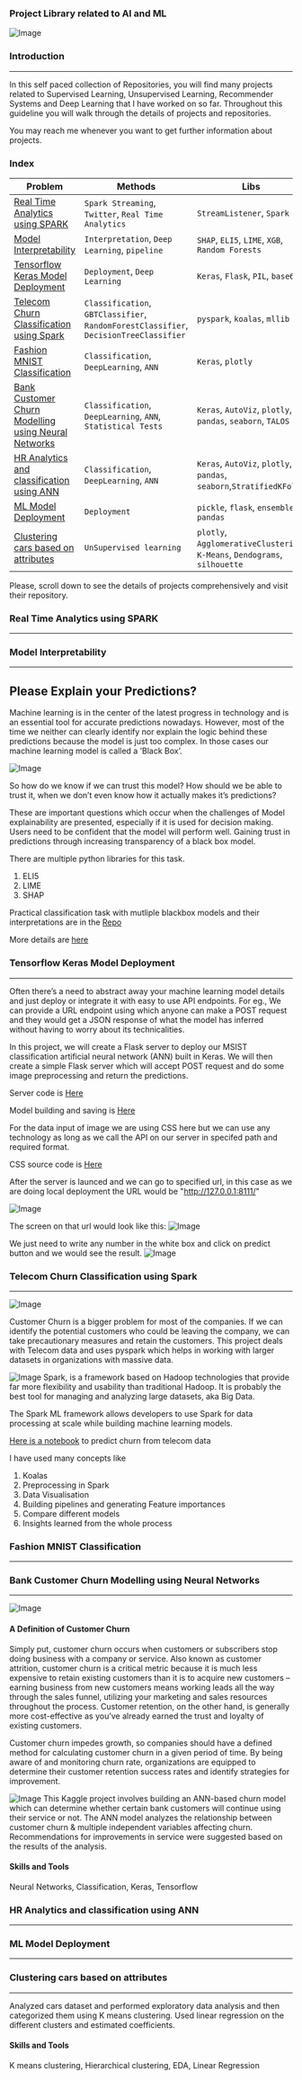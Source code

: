 ### Project Library related to AI and ML
![Image](https://res.cloudinary.com/springboard-images/image/upload/q_auto,f_auto,fl_lossy/wordpress/2019/05/aiexcerpt.png)
### Introduction
---

In this self paced collection of Repositories, you will find many projects related to Supervised Learning, Unsupervised Learning, Recommender Systems and Deep Learning that I have worked on so far. Throughout this guideline you will walk through the details of projects and repositories.

You may reach me whenever you want to get further information about projects. 

### Index
|__Problem__|__Methods__|__Libs__|__Repo__|
|-|-|-|-|
|[Real Time Analytics using SPARK](#Real-Time-Analytics-using-SPARK)|`Spark Streaming`, `Twitter`, `Real Time Analytics` |`StreamListener`, `Spark`|[Click](https://github.com/saianil58/ML-with-SPARK/tree/master/RTA)|
|[Model Interpretability](#Model-Interpretability)|`Interpretation`, `Deep Learning`, `pipeline` |`SHAP`, `ELI5`, `LIME`, `XGB`, `Random Forests`|[Click](https://nbviewer.jupyter.org/github/saianil58/Model-Interpretability/blob/master/Introduction%20to%20Model%20Interpretability.ipynb)|
|[Tensorflow Keras Model Deployment](#Tensorflow-Keras-Model-Deployment)|`Deployment`, `Deep Learning` |`Keras`, `Flask`, `PIL`, `base64`|[Click](https://github.com/saianil58/Keras-Model-Deployment)|
|[Telecom Churn Classification using Spark](#Telecom-Churn-Classification-using-Spark)|`Classification`, `GBTClassifier`, `RandomForestClassifier`, `DecisionTreeClassifier` |`pyspark`, `koalas`, `mllib`|[Click](https://nbviewer.jupyter.org/github/saianil58/ML-with-SPARK/blob/master/Churn%20Classification%20Spark.ipynb)|
|[Fashion MNIST Classification](#Fashion-MNIST-Classification)|`Classification`, `DeepLearning`, `ANN` |`Keras`, `plotly`|[Click](https://nbviewer.jupyter.org/github/saianil58/Artificial-Neural-Networks/blob/master/Image%20Classifications/Fashion_images.ipynb)|
|[Bank Customer Churn Modelling using Neural Networks](#Bank-Customer-Churn-Modelling-using-Neural-Networks)|`Classification`, `DeepLearning`, `ANN`, `Statistical Tests` |`Keras`, `AutoViz`, `plotly`, `pandas`, `seaborn`, `TALOS`|[Click](https://nbviewer.jupyter.org/github/saianil58/Artificial-Neural-Networks/blob/master/Binary%20Classification/Bank%20Churn%20Prediction%20using%20ANN.ipynb)|
|[HR Analytics and classification using ANN](#HR-Analytics-and-classification-using-ANN)|`Classification`, `DeepLearning`, `ANN` |`Keras`, `AutoViz`, `plotly`, `pandas`, `seaborn`,`StratifiedKFold`|[Click](https://nbviewer.jupyter.org/github/saianil58/Artificial-Neural-Networks/blob/master/Binary%20Classification/binary_classification_keras.ipynb)|
|[ML Model Deployment](#ML-Model-Deployment)|`Deployment` |`pickle`, `flask`, `ensemble`, `pandas`|[Click](https://github.com/saianil58/Model_Deployment)|
|[Clustering cars based on attributes](#Clustering-cars-based-on-attributes)|`UnSupervised learning` |`plotly`, `AgglomerativeClustering`, `K-Means`, `Dendograms`, `silhouette`|[Click](https://nbviewer.jupyter.org/github/saianil58/Unsupervised-Learning/blob/master/Cars%20Clustering%20.ipynb)|

Please, scroll down to see the details of projects comprehensively and visit their repository.

### Real Time Analytics using SPARK 
---

### Model Interpretability
---

## Please Explain your Predictions?

Machine learning is in the center of the latest progress in technology and is an essential tool for accurate predictions nowadays. However, most of the time we neither can clearly identify nor explain the logic behind these predictions because the model is just too complex. In those cases our machine learning model is called a ’Black Box’.

![Image](https://d33wubrfki0l68.cloudfront.net/5331cb13d71df10783ce7b69c7bc9f703db5bf3d/2ecd6/img/posts/lime/intro.png)

So how do we know if we can trust this model? How should we be able to trust it, when we don’t even know how it actually makes it’s predictions?

These are important questions which occur when the challenges of Model explainability are presented, especially if it is used for decision making. Users need to be confident that the model will perform well. Gaining trust in predictions through increasing transparency of a black box model.

There are multiple python libraries for this task.
1. ELI5
2. LIME
3. SHAP

Practical classification task with mutliple blackbox models and their interpretations are in the [Repo](https://nbviewer.jupyter.org/github/saianil58/Model-Interpretability/blob/master/Introduction%20to%20Model%20Interpretability.ipynb)

More details are [here](https://github.com/saianil58/Model-Interpretability/blob/master/README.md)

### Tensorflow Keras Model Deployment
---

Often there’s a need to abstract away your machine learning model details and just deploy or integrate it with easy to use API endpoints. For eg., We can provide a URL endpoint using which anyone can make a POST request and they would get a JSON response of what the model has inferred without having to worry about its technicalities.

In this project, we will create a Flask server to deploy our MSIST classification artificial neural network (ANN) built in Keras. We will then create a simple Flask server which will accept POST request and do some image preprocessing and return the predictions.

Server code is [Here](https://github.com/saianil58/Keras-Model-Deployment/blob/master/Server_File.py)

Model building and saving is [Here](https://github.com/saianil58/Keras-Model-Deployment/blob/master/Classification_MNIST_ANN_Keras.ipynb)

For the data input of image we are using CSS here but we can use any technology as long as we call the API on our server in specifed path and required format.

CSS source code is [Here](https://github.com/saianil58/Keras-Model-Deployment/tree/master/static)

After the server is launced and we can go to specified url, in this case as we are doing local deployment the URL would be "http://127.0.0.1:8111/"

![Image](https://github.com/saianil58/Keras-Model-Deployment/blob/master/images/server.JPG)

The screen on that url would look like this:
![Image](https://github.com/saianil58/Keras-Model-Deployment/blob/master/images/one.JPG)

We just need to write any number in the white box and click on predict button and we would see the result.
![Image](https://github.com/saianil58/Keras-Model-Deployment/blob/master/images/two.JPG)



### Telecom Churn Classification using Spark
---
![Image](https://miro.medium.com/max/3384/1*WqId29D5dN_8DhiYQcHa2w.png)

Customer Churn is a bigger problem for most of the companies. If we can identify the potential customers who could be leaving the company, we can take precautionary measures and retain the customers. This project deals with Telecom data and uses pyspark which helps in working with larger datasets in organizations with massive data.

![Image](https://www.edureka.co/blog/wp-content/uploads/2018/07/PySpark-logo-1.jpeg)
Spark, is a framework based on Hadoop technologies that provide far more flexibility and usability than traditional Hadoop. It is probably the best tool for managing and analyzing large datasets, aka Big Data.

The Spark ML framework allows developers to use Spark for data processing at scale while building machine learning models.

[Here is a notebook](https://nbviewer.jupyter.org/github/saianil58/ML-with-SPARK/blob/master/Churn%20Classification%20Spark.ipynb) to predict churn from telecom data

I have used many concepts like
1. Koalas
2. Preprocessing in Spark
3. Data Visualisation
4. Building pipelines and generating Feature importances
5. Compare different models
6. Insights learned from the whole process

### Fashion MNIST Classification
---

### Bank Customer Churn Modelling using Neural Networks
---
![Image](https://orzota.com/wp-content/uploads/2014/04/churn_prediction_with_Dato.png)
#### A Definition of Customer Churn

Simply put, customer churn occurs when customers or subscribers stop doing business with a company or service. Also known as customer attrition, customer churn is a critical metric because it is much less expensive to retain existing customers than it is to acquire new customers – earning business from new customers means working leads all the way through the sales funnel, utilizing your marketing and sales resources throughout the process. Customer retention, on the other hand, is generally more cost-effective as you’ve already earned the trust and loyalty of existing customers.

Customer churn impedes growth, so companies should have a defined method for calculating customer churn in a given period of time. By being aware of and monitoring churn rate, organizations are equipped to determine their customer retention success rates and identify strategies for improvement.

![Image](https://data-flair.training/blogs/wp-content/uploads/sites/2/2019/07/Introduction-to-Artificial-Neural-Networks-1280x720.jpg)
This Kaggle project involves building an ANN-based churn model which can determine whether certain bank customers will continue using their service or not. The ANN model analyzes the relationship between customer churn & multiple independent variables affecting churn. Recommendations for improvements in service were suggested based on the results of the analysis.

#### Skills and Tools
Neural Networks, Classification, Keras, Tensorflow

### HR Analytics and classification using ANN
---

### ML Model Deployment
---

### Clustering cars based on attributes
---
Analyzed cars dataset and performed exploratory data analysis and then categorized them using K means clustering. Used linear regression on the different clusters and estimated coefficients.

#### Skills and Tools
K means clustering, Hierarchical clustering, EDA, Linear Regression
